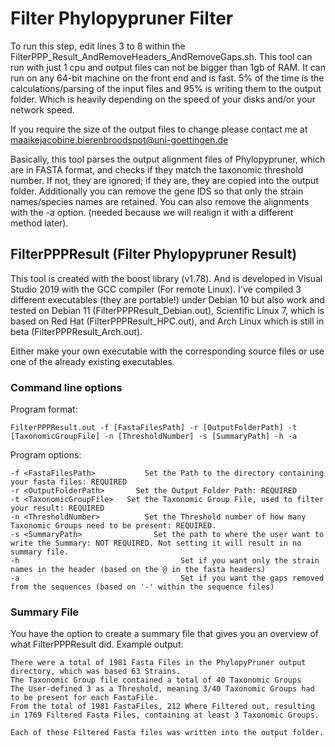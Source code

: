 # Filter Phylopypruner Filter
To run this step, edit lines 3 to 8 within the FilterPPP_Result_AndRemoveHeaders_AndRemoveGaps.sh. This tool can run with just 1 cpu and output files can not be bigger than 1gb of RAM. It can run on any 64-bit machine on the front end and is fast. 5% of the time is the calculations/parsing of the input files and 95% is writing them to the output folder. Which is heavily depending on the speed of your disks and/or your network speed.

If you require the size of the output files to change please contact me at maaikejacobine.bierenbroodspot@uni-goettingen.de

Basically, this tool parses the output alignment files of Phylopypruner, which are in FASTA format, and checks if they match the taxonomic threshold number. If not, they are ignored; if they are, they are copied into the output folder. Additionally you can remove the gene IDS so that only the strain names/species names are retained. You can also remove the alignments with the -a option. (needed because we will realign it with a different method later).


## FilterPPPResult (Filter Phylopypruner Result)
This tool is created with the boost library (v1.78). And is developed in Visual Studio 2019 with the GCC compiler (For remote Linux).  I've compiled 3 different executables (they are portable!) under Debian 10 but also work and tested on Debian 11 (FilterPPPResult_Debian.out), Scientific Linux 7, which is based on Red Hat (FilterPPPResult_HPC.out), and Arch Linux which is still in beta (FilterPPPResult_Arch.out).

Either make your own executable with the corresponding source files or use one of the already existing executables.
### Command line options

Program format:
```
FilterPPPResult.out -f [FastaFilesPath] -r [OutputFolderPath] -t [TaxonomicGroupFile] -n [ThresholdNumber] -s [SummaryPath] -h -a
```

Program options:
```
-f <FastaFilesPath>			  Set the Path to the directory containing your fasta files: REQUIRED
-r <OutputFolderPath>	    Set the Output Folder Path: REQUIRED
-t <TaxonomicGroupFile>	  Set the Taxonomic Group File, used to filter your result: REQUIRED
-n <ThresholdNumber>		  Set the Threshold number of how many Taxonomic Groups need to be present: REQUIRED.
-s <SummaryPath>			    Set the path to where the user want to write the Summary: NOT REQUIRED. Not setting it will result in no summary file.
-h							          Set if you want only the strain names in the header (based on the @ in the fasta headers)
-a							          Set if you want the gaps removed from the sequences (based on '-' within the sequence files)
```

### Summary File
You have the option to create a summary file that gives you an overview of what FilterPPPResult did. Example output:

```
There were a total of 1981 Fasta Files in the PhylopyPruner output directory, which was based 63 Strains. 
The Taxonomic Group file contained a total of 40 Taxonomic Groups
The User-defined 3 as a Threshold, meaning 3/40 Taxonomic Groups had to be present for each FastaFile.
From the total of 1981 FastaFiles, 212 Where Filtered out, resulting in 1769 Filtered Fasta Files, containing at least 3 Taxonomic Groups.

Each of these Filtered Fasta files was written into the output folder.
```
